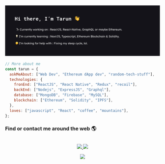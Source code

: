![profile](./profile.png)

```javascript
// More about me
const tarun = {
  askMeAbout: ["Web Dev", "Ethereum dApp dev", "random-tech-stuff"],
  technologies: {
    fronEnd: ["ReactJS", "React Native", "Redux", "recoil"],
    backEnd: ["Nodejs", "ExpressJS", "Graphql"],
    database: ["MongoDB", "Firebase", "MySQL"],
    blockchain: ["Ethereum", "Solidity", "IPFS"],
  },
  loves: ["javascript", "React", "coffee", "mountains"],
};
```

### Find or contact me around the web 🌎

<center>

<br>
<a href="https://twitter.com/SoniTarun26"> 
<img src="https://img.shields.io/badge/twitter-%231DA1F2.svg?&style=for-the-badge&logo=twitter&logoColor=white"/>
</a>

<a href="https://www.linkedin.com/in/tarun-b-soni"> 
<img src="https://img.shields.io/badge/linkedin-%230077B5.svg?&style=for-the-badge&logo=linkedin&logoColor=white"/>
</a>

<br>

![](https://komarev.com/ghpvc/?username=tarun-soni&style=flat-square)

<center>
<!-- 
<img src="https://img.icons8.com/color/48/000000/medium-monogram.png"/>-->
